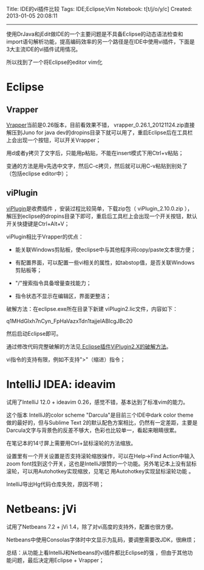 Title: IDE的vi插件比较
Tags: IDE;Eclipse;Vim
Notebook: t[t/j/o/y/c]
Created: 2013-01-05 20:08:11

------

使用DrJava和jEdit做IDE的一个主要问题是不具备Eclipse的动态语法检查和import语句解析功能，提高编码效率的另一个路径是在IDE中使用vi插件，下面是3大主流IDE的vi插件试用情况。

所以找到了一个将Eclipse的editor vim化

# Eclipse

## Vrapper

[Vrapper]( vrapper.sourceforge.net )当前是0.26版本，目前看效果不错， vrapper_0.26.1_20121124.zip直接解压到Juno for java dev的dropins目录下就可以用了，重启Eclipse后在工具栏上会出现一个按钮，可以开关Vrapper；

用d或者y拷贝了文字后，只能用p粘贴，不能在insert模式下用Ctrl+v粘贴；

变通的方法是用v先选中文字，然后C-c拷贝，然后就可以用C-v粘贴到别处了（包括eclipse editor中）；

## viPlugin

[viPlugin](http://www.viplugin.com/viplugin.htm)是收费插件 ，安装过程比较简单，下载zip包（ viPlugin_2.10.0.zip ），解压到eclipse的dropins目录下即可，重启后工具栏上会出现一个开关按钮，默认开关快捷键是Ctrl+Alt+V； 
 
viPlugin相比于Vrapper的优点：

* 能关联Windows剪贴板，使eclipse中与其他程序间copy/paste文本很方便；

* 有配置界面，可以配置一些vi相关的属性，如tabstop值，是否关联Windows剪贴板等；

* "/"搜索指令具备增量查找能力；

* 指令状态不显示在编辑区，界面更整洁；

破解方法：在eclipse.exe所在目录下新建 viPlugin2.lic文件，内容如下：

q1MHdGlxh7nCyn_FpHaVazxTdn1tajjeIABlcgJBc20

然后启动Eclipse即可。

通过修改代码完整破解的方法见[ Eclipse插件ViPlugin2.X的破解方法](http://www.cnblogs.com/mythboy/archive/2012/02/17/2356277.html)。

vi指令的支持有限，例如不支持">"（缩进）指令；

# IntelliJ IDEA: ideavim

试用了IntelliJ 12.0 + ideavim 0.26，感觉不错，基本达到了标准vim的能力。

这个版本 IntelliJ的color scheme "Darcula"是目前三个IDE中dark color theme做的最好的，但与Sublime Text 2的默认配色方案相比，仍然有一定差距，主要是Darcula文字与背景色的反差不够大，色彩也比较单一，看起来眼睛很累。 

在笔记本的14寸屏上需要用Ctrl+鼠标滚轮的方法缩放。 

设置里有一个开关设置是否支持滚轮缩放操作，可以在Help->Find Action中输入zoom font找到这个开关，这也是IntelliJ很赞的一个功能。另外笔记本上没有鼠标滚轮，可以用Autohotkey实现缩放，见笔记 用Autohotkey实现鼠标滚轮功能 。 

IntelliJ导出Hg代码仓库失败，原因不明； 

# Netbeans: jVi 

试用了Netbeans 7.2 + jVi 1.4，除了对vi高度的支持外，配置也很方便。 

Netbeans中使用Consolas字体时中文显示为乱码，要调整需要改JDK，很麻烦； 

总结：从功能上看IntelliJ和Netbeans的vi插件都比Eclipse的强 ，但由于其他功能问题，最后决定用Eclipse + Vrapper；
